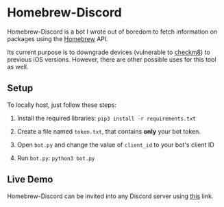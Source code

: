 # Homebrew-Discord
Homebrew-Discord is a bot I wrote out of boredom to fetch information on packages using the [Homebrew](https://brew.sh/) API.

Its current purpose is to downgrade devices (vulnerable to [checkm8](https://github.com/axi0mX/ipwndfu)) to previous iOS versions. However, there are other possible uses for this tool as well.

## Setup
To locally host, just follow these steps:
1. Install the required libraries:
`pip3 install -r requirements.txt`

2. Create a file named `token.txt`, that contains **only** your bot token.

3. Open `bot.py` and change the value of `client_id` to your bot's client ID

4. Run `bot.py`:
`python3 bot.py`

## Live Demo
Homebrew-Discord can be invited into any Discord server using [this](https://discord.com/oauth2/authorize?client_id=767889324431376385&scope=bot&permissions=3072) link.